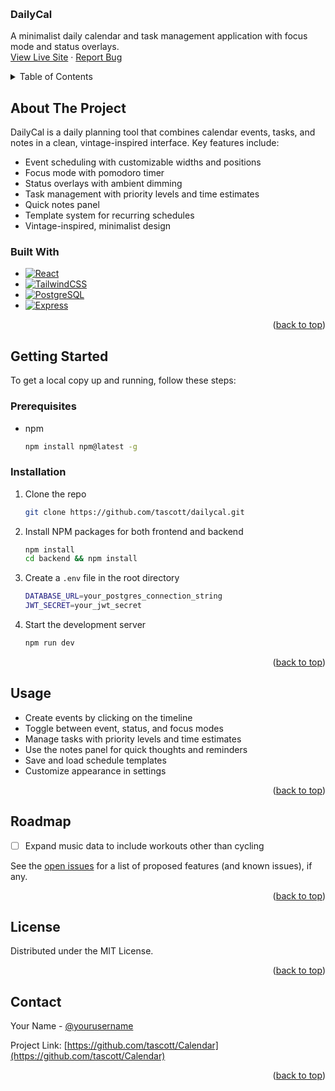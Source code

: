 <a id="readme-top"></a>


<!-- PROJECT LOGO -->
<br />
<div>
<h3>DailyCal</h3>

  <p>
    A minimalist daily calendar and task management application with focus mode and status overlays.
    <br />
    <a href="https://calendar-production-9074.up.railway.app/">View Live Site</a>
    ·
    <a href="https://github.com/tascott/Calendar/issues">Report Bug</a>
  </p>
</div>



<!-- TABLE OF CONTENTS -->
<details>
  <summary>Table of Contents</summary>
  <ol>
    <li>
      <a href="#about-the-project">About The Project</a>
      <ul>
        <li><a href="#built-with">Built With</a></li>
      </ul>
    </li>
    <li>
      <a href="#getting-started">Getting Started</a>
      <ul>
        <li><a href="#prerequisites">Prerequisites</a></li>
        <li><a href="#installation">Installation</a></li>
      </ul>
    </li>
    <li><a href="#usage">Usage</a></li>
    <li><a href="#roadmap">Roadmap</a></li>
    <li><a href="#contributing">Contributing</a></li>
    <li><a href="#license">License</a></li>
    <li><a href="#contact">Contact</a></li>
    <li><a href="#acknowledgments">Acknowledgments</a></li>
  </ol>
</details>



<!-- ABOUT THE PROJECT -->
## About The Project

DailyCal is a daily planning tool that combines calendar events, tasks, and notes in a clean, vintage-inspired interface. Key features include:

- Event scheduling with customizable widths and positions
- Focus mode with pomodoro timer
- Status overlays with ambient dimming
- Task management with priority levels and time estimates
- Quick notes panel
- Template system for recurring schedules
- Vintage-inspired, minimalist design

### Built With

* [![React][React.js]][React-url]
* [![TailwindCSS][TailwindCSS]][Tailwind-url]
* [![PostgreSQL][PostgreSQL]][PostgreSQL-url]
* [![Express][Express.js]][Express-url]

<p align="right">(<a href="#readme-top">back to top</a>)</p>



<!-- GETTING STARTED -->
## Getting Started

To get a local copy up and running, follow these steps:

### Prerequisites

* npm
  ```sh
  npm install npm@latest -g
  ```

### Installation

1. Clone the repo
   ```sh
   git clone https://github.com/tascott/dailycal.git
   ```
2. Install NPM packages for both frontend and backend
   ```sh
   npm install
   cd backend && npm install
   ```
3. Create a `.env` file in the root directory
   ```sh
   DATABASE_URL=your_postgres_connection_string
   JWT_SECRET=your_jwt_secret
   ```
4. Start the development server
   ```sh
   npm run dev
   ```

<p align="right">(<a href="#readme-top">back to top</a>)</p>



<!-- USAGE EXAMPLES -->
## Usage

- Create events by clicking on the timeline
- Toggle between event, status, and focus modes
- Manage tasks with priority levels and time estimates
- Use the notes panel for quick thoughts and reminders
- Save and load schedule templates
- Customize appearance in settings

<p align="right">(<a href="#readme-top">back to top</a>)</p>



<!-- ROADMAP -->
## Roadmap

- [ ] Expand music data to include workouts other than cycling

See the [open issues](https://github.com/tascott/Calendar/issues) for a list of proposed features (and known issues), if any.

<p align="right">(<a href="#readme-top">back to top</a>)</p>



<!-- LICENSE -->
## License

Distributed under the MIT License.

<p align="right">(<a href="#readme-top">back to top</a>)</p>



<!-- CONTACT -->
## Contact

Your Name - [@yourusername](https://twitter.com/tommacode)

Project Link: [https://github.com/tascott/Calendar](https://github.com/tascott/Calendar)

<p align="right">(<a href="#readme-top">back to top</a>)</p>


<!-- MARKDOWN LINKS & IMAGES -->
<!-- https://www.markdownguide.org/basic-syntax/#reference-style-links -->
[contributors-shield]: https://img.shields.io/github/contributors/github_username/repo_name.svg?style=for-the-badge
[contributors-url]: https://github.com/github_username/repo_name/graphs/contributors
[forks-shield]: https://img.shields.io/github/forks/github_username/repo_name.svg?style=for-the-badge
[forks-url]: https://github.com/github_username/repo_name/network/members
[stars-shield]: https://img.shields.io/github/stars/github_username/repo_name.svg?style=for-the-badge
[stars-url]: https://github.com/github_username/repo_name/stargazers
[issues-shield]: https://img.shields.io/github/issues/github_username/repo_name.svg?style=for-the-badge
[issues-url]: https://github.com/github_username/repo_name/issues
[license-shield]: https://img.shields.io/github/license/github_username/repo_name.svg?style=for-the-badge
[license-url]: https://github.com/github_username/repo_name/blob/master/LICENSE.txt
[linkedin-shield]: https://img.shields.io/badge/-LinkedIn-black.svg?style=for-the-badge&logo=linkedin&colorB=555
[linkedin-url]: https://linkedin.com/in/linkedin_username
[product-screenshot]: images/screenshot.png
[React.js]: https://img.shields.io/badge/React-20232A?style=for-the-badge&logo=react&logoColor=61DAFB
[React-url]: https://reactjs.org/
[TailwindCSS]: https://img.shields.io/badge/Tailwind_CSS-38B2AC?style=for-the-badge&logo=tailwind-css&logoColor=white
[Tailwind-url]: https://tailwindcss.com/
[PostgreSQL]: https://img.shields.io/badge/PostgreSQL-316192?style=for-the-badge&logo=postgresql&logoColor=white
[PostgreSQL-url]: https://www.postgresql.org/
[Express.js]: https://img.shields.io/badge/Express.js-404D59?style=for-the-badge
[Express-url]: https://expressjs.com/
